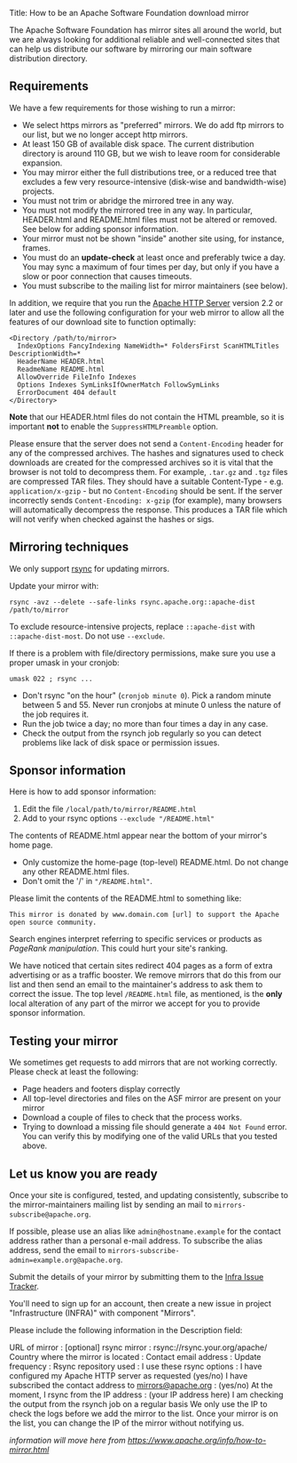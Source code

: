 Title: How to be an Apache Software Foundation download mirror

The Apache Software Foundation has mirror sites all around the world, but we are always looking for additional reliable and well-connected sites that can help us distribute our software by mirroring our main software distribution directory.

## Requirements ##

We have a few requirements for those wishing to run a mirror:

  - We select https mirrors as "preferred" mirrors. We do add ftp mirrors to our list, but we no longer accept http mirrors.
  - At least 150 GB of available disk space. The current distribution directory is around 110 GB, but we wish to leave room for considerable expansion.
  - You may mirror either the full distributions tree, or a reduced tree that excludes a few very resource-intensive (disk-wise and bandwidth-wise) projects.
  - You must not trim or abridge the mirrored tree in any way.
  - You must not modify the mirrored tree in any way. In particular, HEADER.html and README.html files must not be altered or removed. See below for adding sponsor information.
  - Your mirror must not be shown "inside" another site using, for instance, frames. 
  - You must do an **update-check** at least once and preferably twice a day. You may sync a maximum of four times per day, but only if you have a slow or poor connection that causes timeouts.
  - You must subscribe to the mailing list for mirror maintainers (see below).

In addition, we require that you run the <a href="https://httpd.apache.org/" target="_blank">Apache HTTP Server</a> version 2.2 or later and use the following configuration for your web mirror to allow all the features of our download site to function optimally:

```
<Directory /path/to/mirror>
  IndexOptions FancyIndexing NameWidth=* FoldersFirst ScanHTMLTitles DescriptionWidth=*
  HeaderName HEADER.html
  ReadmeName README.html
  AllowOverride FileInfo Indexes
  Options Indexes SymLinksIfOwnerMatch FollowSymLinks
  ErrorDocument 404 default
</Directory>
```

**Note** that our HEADER.html files do not contain the HTML preamble, so it is important **not** to enable the `SuppressHTMLPreamble` option.

Please ensure that the server does not send a `Content-Encoding` header for any of the compressed archives. The hashes and signatures used to check downloads are created for the compressed archives so it is vital that the browser is not told to decompress them. For example, `.tar.gz` and `.tgz` files are compressed TAR files. They should have a suitable Content-Type - e.g. `application/x-gzip` - but no `Content-Encoding` should be sent. If the server incorrectly sends `Content-Encoding: x-gzip` (for example), many browsers will automatically decompress the response. This produces a TAR file which will not verify when checked against the hashes or sigs.

## Mirroring techniques ##

We only support <a href="https://rsync.samba.org/" target="_blank">rsync</a> for updating mirrors.

Update your mirror with:

```
rsync -avz --delete --safe-links rsync.apache.org::apache-dist /path/to/mirror
```

To exclude resource-intensive projects, replace `::apache-dist` with `::apache-dist-most`. Do not use `--exclude`.

If there is a problem with file/directory permissions, make sure you use a proper umask in your cronjob:

```
umask 022 ; rsync ...
```

  - Don't rsync "on the hour" (`cronjob minute 0`). Pick a random minute between 5 and 55. Never run cronjobs at minute 0 unless the nature of the job requires it.
  - Run the job twice a day; no more than four times a day in any case.
  - Check the output from the rsynch job regularly so you can detect problems like lack of disk space or permission issues.
  
## Sponsor information ##

Here is how to add sponsor information:

  1. Edit the file `/local/path/to/mirror/README.html`
  2. Add to your rsync options `--exclude "/README.html"`

The contents of README.html appear near the bottom of your mirror's home page.

  - Only customize the home-page (top-level) README.html. Do not change any other README.html files. 
  - Don't omit the '/' in `"/README.html"`.

Please limit the contents of the README.html to something like:

```
This mirror is donated by www.domain.com [url] to support the Apache open source community.
```

Search engines interpret referring to specific services or products as _PageRank manipulation_. This could hurt your site's ranking.

We have noticed that certain sites redirect 404 pages as a form of extra advertising or as a traffic booster. We remove mirrors that do this from our list and then send an email to the maintainer's address to ask them to correct the issue. The top level `/README.html` file, as mentioned, is the **only** local alteration of any part of the mirror we accept for you to provide sponsor information.

## Testing your mirror ##

We sometimes get requests to add mirrors that are not working correctly. Please check at least the following:

  - Page headers and footers display correctly
  - All top-level directories and files on the ASF mirror are present on your mirror
  - Download a couple of files to check that the process works. 
  - Trying to download a missing file should generate a `404 Not Found` error. You can verify this by modifying one of the valid URLs that you tested above.
  
## Let us know you are ready ##

Once your site is configured, tested, and updating consistently, subscribe to the mirror-maintainers mailing list by sending an mail to `mirrors-subscribe@apache.org`.

If possible, please use an alias like `admin@hostname.example` for the contact address rather than a personal e-mail address. To subscribe the alias address, send the email to `mirrors-subscribe-admin=example.org@apache.org`.

Submit the details of your mirror by submitting them to the <a href="https://issues.apache.org/jira/projects/INFRA" target="_blank">Infra Issue Tracker</a>.

You'll need to sign up for an account, then create a new issue in project "Infrastructure (INFRA)" with component "Mirrors".

Please include the following information in the Description field:

URL of mirror :
[optional] rsync mirror : rsync://rsync.your.org/apache/
Country where the mirror is located :
Contact email address :
Update frequency :
Rsync repository used :
I use these rsync options :
I have configured my Apache HTTP server as requested (yes/no)
I have subscribed the contact address to mirrors@apache.org : (yes/no)
At the moment, I rsync from the IP address : (your IP address here)
I am checking the output from the rsynch job on a regular basis
We only use the IP to check the logs before we add the mirror to the list. Once your mirror is on the list, you can change the IP of the mirror without notifying us.

_information will move here from https://www.apache.org/info/how-to-mirror.html_

